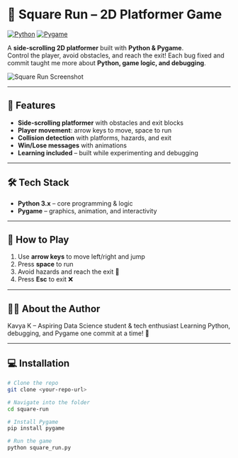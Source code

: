 # 🏃 Square Run – 2D Platformer Game

[![Python](https://img.shields.io/badge/Python-3.x-blue?logo=python&logoColor=white)](https://www.python.org/) 
[![Pygame](https://img.shields.io/badge/Pygame-2.6-green?logo=pygame&logoColor=white)](https://www.pygame.org/news)

A **side-scrolling 2D platformer** built with **Python & Pygame**.  
Control the player, avoid obstacles, and reach the exit! Each bug fixed and commit taught me more about **Python, game logic, and debugging**.  

![Square Run Screenshot](screenshot.png) <!-- Add your own screenshot here -->

---

## 🎯 Features
- **Side-scrolling platformer** with obstacles and exit blocks  
- **Player movement**: arrow keys to move, space to run  
- **Collision detection** with platforms, hazards, and exit  
- **Win/Lose messages** with animations  
- **Learning included** – built while experimenting and debugging  

---

## 🛠️ Tech Stack
- **Python 3.x** – core programming & logic  
- **Pygame** – graphics, animation, and interactivity  

---

## 🚀 How to Play
1. Use **arrow keys** to move left/right and jump  
2. Press **space** to run  
3. Avoid hazards and reach the exit 🏁  
4. Press **Esc** to exit ❌  

---

## 👩‍💻 About the Author
Kavya K – Aspiring Data Science student & tech enthusiast
Learning Python, debugging, and Pygame one commit at a time! 🚀

---

## 💻 Installation
```bash
# Clone the repo
git clone <your-repo-url>

# Navigate into the folder
cd square-run

# Install Pygame
pip install pygame

# Run the game
python square_run.py

